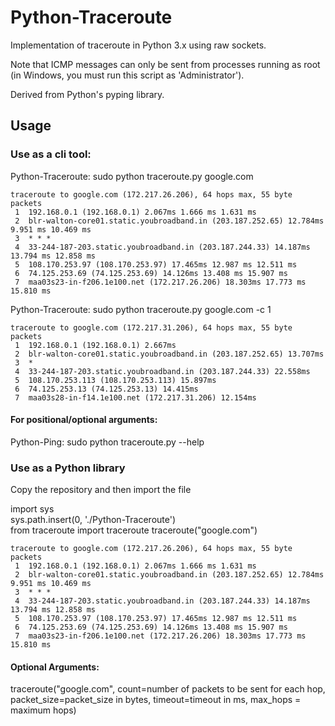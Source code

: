# Python-Traceroute
Implementation of traceroute in Python 3.x using raw sockets.

Note that ICMP messages can only be sent from processes running as root (in Windows, you must run this script as 'Administrator').

Derived from Python's pyping library.

## Usage

### Use as a cli tool:

Python-Traceroute: sudo python traceroute.py google.com  

```
traceroute to google.com (172.217.26.206), 64 hops max, 55 byte packets
 1  192.168.0.1 (192.168.0.1) 2.067ms 1.666 ms 1.631 ms 
 2  blr-walton-core01.static.youbroadband.in (203.187.252.65) 12.784ms 9.951 ms 10.469 ms 
 3  * * * 
 4  33-244-187-203.static.youbroadband.in (203.187.244.33) 14.187ms 13.794 ms 12.858 ms 
 5  108.170.253.97 (108.170.253.97) 17.465ms 12.987 ms 12.511 ms 
 6  74.125.253.69 (74.125.253.69) 14.126ms 13.408 ms 15.907 ms 
 7  maa03s23-in-f206.1e100.net (172.217.26.206) 18.303ms 17.773 ms 15.810 ms  
```

Python-Traceroute: sudo python traceroute.py google.com -c 1  

```
traceroute to google.com (172.217.31.206), 64 hops max, 55 byte packets
 1  192.168.0.1 (192.168.0.1) 2.667ms 
 2  blr-walton-core01.static.youbroadband.in (203.187.252.65) 13.707ms 
 3  * 
 4  33-244-187-203.static.youbroadband.in (203.187.244.33) 22.558ms 
 5  108.170.253.113 (108.170.253.113) 15.897ms 
 6  74.125.253.13 (74.125.253.13) 14.415ms 
 7  maa03s28-in-f14.1e100.net (172.217.31.206) 12.154ms 
``` 
 
  
#### For positional/optional arguments:
Python-Ping: sudo python traceroute.py --help  


### Use as a Python library

Copy the repository and then import the file  

import sys  
sys.path.insert(0, './Python-Traceroute')  
from traceroute import traceroute
traceroute("google.com") 

```
traceroute to google.com (172.217.26.206), 64 hops max, 55 byte packets
 1  192.168.0.1 (192.168.0.1) 2.067ms 1.666 ms 1.631 ms 
 2  blr-walton-core01.static.youbroadband.in (203.187.252.65) 12.784ms 9.951 ms 10.469 ms 
 3  * * * 
 4  33-244-187-203.static.youbroadband.in (203.187.244.33) 14.187ms 13.794 ms 12.858 ms 
 5  108.170.253.97 (108.170.253.97) 17.465ms 12.987 ms 12.511 ms 
 6  74.125.253.69 (74.125.253.69) 14.126ms 13.408 ms 15.907 ms 
 7  maa03s23-in-f206.1e100.net (172.217.26.206) 18.303ms 17.773 ms 15.810 ms  
```

#### Optional Arguments:  
traceroute("google.com", count=number of packets to be sent for each hop, packet_size=packet_size in bytes, timeout=timeout in ms, max_hops = maximum hops)  
